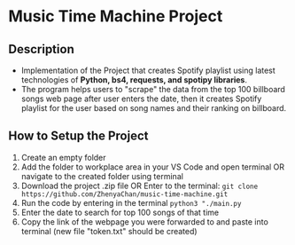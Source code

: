 # Music Time Machine Project

## Description
- Implementation of the Project that creates Spotify playlist using latest technologies of <strong>Python, bs4, requests, and spotipy libraries</strong>.
- The program helps users to "scrape" the data from the top 100 billboard songs web page after user enters the date, then it creates Spotify playlist for the user based on song names and their ranking on billboard.

## How to Setup the Project
1. Create an empty folder
2. Add the folder to workplace area in your VS Code and open terminal OR navigate to the created folder using terminal
3. Download the project .zip file OR Enter to the terminal:
   `git clone https://github.com/ZhenyaChan/music-time-machine.git`
4. Run the code by entering in the terminal `python3 "./main.py`
5. Enter the date to search for top 100 songs of that time
6. Copy the link of the webpage you were forwarded to and paste into terminal (new file "token.txt" should be created)
